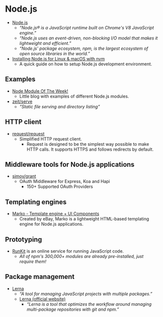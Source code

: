 # Node.js

- [Node.js](https://nodejs.org/en/)
  - _“Node.js® is a JavaScript runtime built on Chrome's V8 JavaScript engine.”_
  - _“Node.js uses an event-driven, non-blocking I/O model that makes it lightweight and efficient.”_
  - _“Node.js' package ecosystem, npm, is the largest ecosystem of open source libraries in the world.”_
- [Installing Node.js for Linux & macOS with nvm](https://gist.github.com/d2s/372b5943bce17b964a79)
  - A quick guide on how to setup Node.js development environment.

## Examples

- [Node Module Of The Week!](https://nmotw.in/)
  - Little blog with examples of different Node.js modules.
- [zeit/serve](https://github.com/zeit/serve)
  - _“Static file serving and directory listing”_

## HTTP client

- [request/request](https://github.com/request/request)
  - Simplified HTTP request client.
    - Request is designed to be the simplest way possible to make HTTP calls. It supports HTTPS and follows redirects by default.

## Middleware tools for Node.js applications

- [simov/grant](https://github.com/simov/grant)
  - OAuth Middleware for Express, Koa and Hapi
    - 150+ Supported OAuth Providers

## Templating engines

- [Marko - Template engine + UI Components](http://markojs.com/)
  - Created by eBay, Marko is a lightweight HTML-based templating engine for Node.js applications.

## Prototyping

- [RunKit](https://runkit.com/) is an online service for running JavaScript code.
  - _All of npm's 300,000+ modules are already pre-installed, just require them!_

## Package management

- [Lerna](https://github.com/lerna/lerna)
  - _“A tool for managing JavaScript projects with multiple packages.”_
  - [Lerna (official website)](https://lernajs.io/)
    - _“Lerna is a tool that optimizes the workflow around managing multi-package repositories with git and npm.”_
